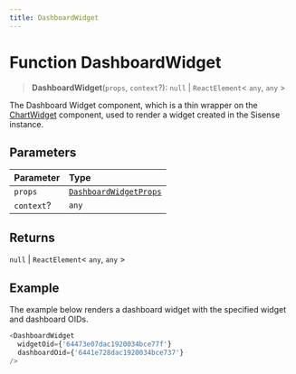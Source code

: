```yaml
---
title: DashboardWidget
---
```


# Function DashboardWidget

> **DashboardWidget**(`props`, `context`?): `null` \| `ReactElement`\< `any`, `any` \>

The Dashboard Widget component, which is a thin wrapper on the [ChartWidget](function.ChartWidget.md) component,
used to render a widget created in the Sisense instance.

## Parameters

| Parameter | Type |
| :------ | :------ |
| `props` | [`DashboardWidgetProps`](../interfaces/interface.DashboardWidgetProps.md) |
| `context`? | `any` |

## Returns

`null` \| `ReactElement`\< `any`, `any` \>

## Example

The example below renders a dashboard widget with the specified widget and dashboard OIDs.
```ts
<DashboardWidget
  widgetOid={'64473e07dac1920034bce77f'}
  dashboardOid={'6441e728dac1920034bce737'}
/>
```
